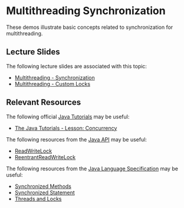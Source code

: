 Multithreading Synchronization
=================================================

These demos illustrate basic concepts related to synchronization for multithreading.

## Lecture Slides ##

The following lecture slides are associated with this topic:

- [Multithreading - Synchronization](https://docs.google.com/presentation/d/e/2PACX-1vQGJzZJ503qi2UeNjc0Q9EfGvs2zQu21v7XBxkQw7qz-dT7uLuLM9AlC7LACwXWXDRZEUG0Q4ITBCRz/pub?start=false&loop=false&delayms=3000)
- [Multithreading - Custom Locks](https://docs.google.com/presentation/d/e/2PACX-1vQwvO5g8udwm1r59se8aby8hdv_auhzny98h0dsJB1TmN7sbeGk5EfMd3kx4w9qSz-mOCpvk1cMFVSu/pub?start=false&loop=false&delayms=3000)

## Relevant Resources ##

The following official [Java Tutorials](http://docs.oracle.com/javase/tutorial/index.html) may be useful:

- [The Java Tutorials - Lesson: Concurrency](https://docs.oracle.com/javase/tutorial/essential/concurrency/index.html)

The following resources from the [Java API](https://www.cs.usfca.edu/~cs212/javadoc/api/) may be useful:

- [ReadWriteLock](https://www.cs.usfca.edu/~cs212/javadoc/api/java.base/java/util/concurrent/locks/ReadWriteLock.html)
- [ReentrantReadWriteLock](https://www.cs.usfca.edu/~cs212/javadoc/api/java.base/java/util/concurrent/locks/ReentrantReadWriteLock.html)

The following resources from the [Java Language Specification](https://docs.oracle.com/javase/specs/jls/se15/html/index.html) may be useful:

- [Synchronized Methods](https://docs.oracle.com/javase/specs/jls/se15/html/jls-8.html#jls-8.4.3.6)
- [Synchronized Statement](https://docs.oracle.com/javase/specs/jls/se15/html/jls-14.html#jls-14.19)
- [Threads and Locks](https://docs.oracle.com/javase/specs/jls/se15/html/jls-17.html)
